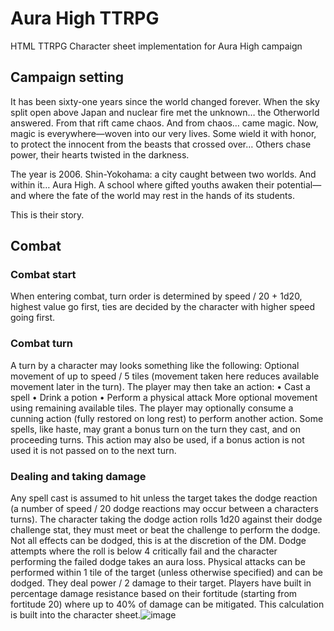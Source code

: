 # Aura High TTRPG
HTML TTRPG Character sheet implementation for Aura High campaign

## Campaign setting

It has been sixty-one years since the world changed forever. 
When the sky split open above Japan and nuclear fire met the unknown… the Otherworld answered.
From that rift came chaos. And from chaos… came magic. 
Now, magic is everywhere—woven into our very lives. 
Some wield it with honor, to protect the innocent from the beasts that crossed over… Others chase power, their hearts twisted in the darkness. 

The year is 2006. 
Shin-Yokohama: a city caught between two worlds.
And within it… Aura High.
A school where gifted youths awaken their potential—and where the fate of the world may rest in the hands of its students.

This is their story.

## Combat

### Combat start
When entering combat, turn order is determined by speed / 20 + 1d20, highest value go first, ties are decided by the character with higher speed going first.

### Combat turn
A turn by a character may looks something like the following:
Optional movement of up to speed / 5 tiles (movement taken here reduces available movement later in the turn).
The player may then take an action:
	• Cast a spell
	• Drink a potion
	• Perform a physical attack
More optional movement using remaining available tiles.
The player may optionally consume a cunning action (fully restored on long rest) to perform another action.
Some spells, like haste, may grant a bonus turn on the turn they cast, and on proceeding turns. This action may also be used, if a bonus action is not used it is not passed on to the next turn.

### Dealing and taking damage
Any spell cast is assumed to hit unless the target takes the dodge reaction (a number of speed / 20 dodge reactions may occur between a characters turns). The character taking the dodge action rolls 1d20 against their dodge challenge stat, they must meet or beat the challenge to perform the dodge. Not all effects can be dodged, this is at the discretion of the DM. Dodge attempts where the roll is below 4 critically fail and the character performing the failed dodge takes an aura loss.
Physical attacks can be performed within 1 tile of the target (unless otherwise specified) and can be dodged. They deal power / 2 damage to their target.
Players have built in percentage damage resistance based on their fortitude (starting from fortitude 20) where up to 40% of damage can be mitigated. This calculation is built into the character sheet.![image](https://github.com/user-attachments/assets/50c059d0-1a5b-4bc7-8aed-8686c0145d3c)
